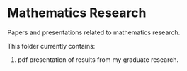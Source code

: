 # Mathematics Research

Papers and presentations related to mathematics research. 


This folder currently contains:

1) pdf presentation of results from my graduate research. 
